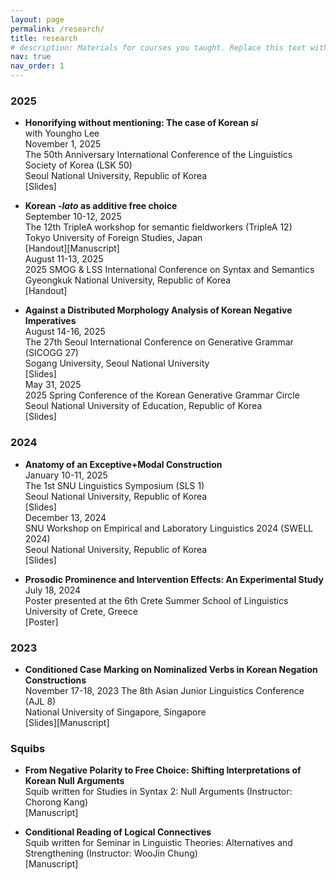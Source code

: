 ```yaml
---
layout: page
permalink: /research/
title: research
# description: Materials for courses you taught. Replace this text with your description.
nav: true
nav_order: 1
---
```


### 2025

- **Honorifying without mentioning: The case of Korean *si***  
    with Youngho Lee  
    November 1, 2025  
    The 50th Anniversary International Conference of the Linguistics Society of Korea (LSK 50)  
    Seoul National University, Republic of Korea  
    [Slides]

- **Korean *-lato* as additive free choice**  
    September 10-12, 2025  
    The 12th TripleA workshop for semantic fieldworkers (TripleA 12)  
    Tokyo University of Foreign Studies, Japan  
    [Handout][Manuscript]  
    August 11-13, 2025  
    2025 SMOG & LSS International Conference on Syntax and Semantics  
    Gyeongkuk National University, Republic of Korea  
    [Handout]

- **Against a Distributed Morphology Analysis of Korean Negative Imperatives**  
    August 14-16, 2025  
    The 27th Seoul International Conference on Generative Grammar (SICOGG 27)  
    Sogang University, Seoul National University  
    [Slides]  
    May 31, 2025  
    2025 Spring Conference of the Korean Generative Grammar Circle  
    Seoul National University of Education, Republic of Korea  
    [Slides]

### 2024

- **Anatomy of an Exceptive+Modal Construction**  
    January 10-11, 2025  
    The 1st SNU Linguistics Symposium (SLS 1)  
    Seoul National University, Republic of Korea  
    [Slides]  
    December 13, 2024  
    SNU Workshop on Empirical and Laboratory Linguistics 2024 (SWELL 2024)  
    Seoul National University, Republic of Korea  
    [Slides]

- **Prosodic Prominence and Intervention Effects: An Experimental Study**  
    July 18, 2024  
    Poster presented at the 6th Crete Summer School of Linguistics  
    University of Crete, Greece  
    [Poster]

### 2023

- **Conditioned Case Marking on Nominalized Verbs in Korean Negation Constructions**  
    November 17-18, 2023
    The 8th Asian Junior Linguistics Conference (AJL 8)  
    National University of Singapore, Singapore  
    [Slides][Manuscript]

### Squibs

- **From Negative Polarity to Free Choice: Shifting Interpretations of Korean Null Arguments**  
    Squib written for Studies in Syntax 2: Null Arguments (Instructor: Chorong Kang)  
    [Manuscript]

- **Conditional Reading of Logical Connectives**  
    Squib written for Seminar in Linguistic Theories: Alternatives and Strengthening (Instructor: WooJin Chung)  
    [Manuscript]
